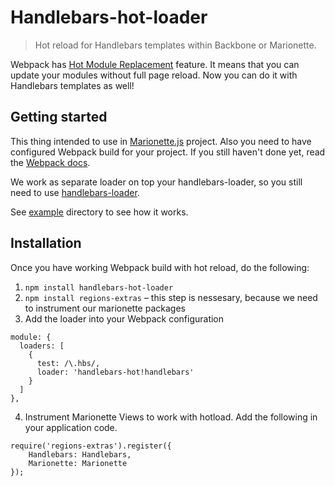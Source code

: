 # Handlebars-hot-loader

> Hot reload for Handlebars templates within Backbone or Marionette.

Webpack has [Hot Module Replacement](http://webpack.github.io/docs/hot-module-replacement-with-webpack.html) feature.
It means that you can update your modules without full page reload. Now you can do it with Handlebars templates as well!

## Getting started
This thing intended to use in [Marionette.js](http://marionettejs.com/) project. Also you need to have configured Webpack build for your project.
If you still haven't done yet, read the [Webpack docs](http://webpack.github.io/docs/configuration.html).

We work as separate loader on top your handlebars-loader, so you still need to use
[handlebars-loader](https://github.com/altano/handlebars-loader).

See [example](example) directory to see how it works.

## Installation

Once you have working Webpack build with hot reload, do the following:

1. `npm install handlebars-hot-loader`
2. `npm install regions-extras` – this step is nessesary, because we need to instrument our marionette packages
3. Add the loader into your Webpack configuration
```
module: {
  loaders: [
    {
      test: /\.hbs/,
      loader: 'handlebars-hot!handlebars'
    }
  ]
},
```
4. Instrument Marionette Views to work with hotload. Add the following in your application code.
```
require('regions-extras').register({
    Handlebars: Handlebars,
    Marionette: Marionette
});
```
